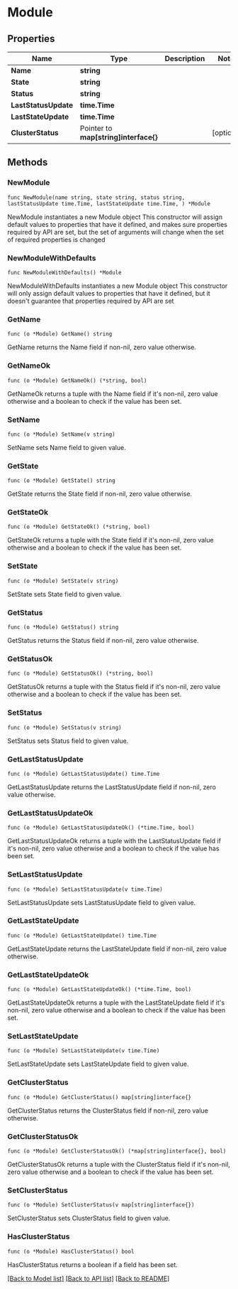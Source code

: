 # Module

## Properties

Name | Type | Description | Notes
------------ | ------------- | ------------- | -------------
**Name** | **string** |  | 
**State** | **string** |  | 
**Status** | **string** |  | 
**LastStatusUpdate** | **time.Time** |  | 
**LastStateUpdate** | **time.Time** |  | 
**ClusterStatus** | Pointer to **map[string]interface{}** |  | [optional] 

## Methods

### NewModule

`func NewModule(name string, state string, status string, lastStatusUpdate time.Time, lastStateUpdate time.Time, ) *Module`

NewModule instantiates a new Module object
This constructor will assign default values to properties that have it defined,
and makes sure properties required by API are set, but the set of arguments
will change when the set of required properties is changed

### NewModuleWithDefaults

`func NewModuleWithDefaults() *Module`

NewModuleWithDefaults instantiates a new Module object
This constructor will only assign default values to properties that have it defined,
but it doesn't guarantee that properties required by API are set

### GetName

`func (o *Module) GetName() string`

GetName returns the Name field if non-nil, zero value otherwise.

### GetNameOk

`func (o *Module) GetNameOk() (*string, bool)`

GetNameOk returns a tuple with the Name field if it's non-nil, zero value otherwise
and a boolean to check if the value has been set.

### SetName

`func (o *Module) SetName(v string)`

SetName sets Name field to given value.


### GetState

`func (o *Module) GetState() string`

GetState returns the State field if non-nil, zero value otherwise.

### GetStateOk

`func (o *Module) GetStateOk() (*string, bool)`

GetStateOk returns a tuple with the State field if it's non-nil, zero value otherwise
and a boolean to check if the value has been set.

### SetState

`func (o *Module) SetState(v string)`

SetState sets State field to given value.


### GetStatus

`func (o *Module) GetStatus() string`

GetStatus returns the Status field if non-nil, zero value otherwise.

### GetStatusOk

`func (o *Module) GetStatusOk() (*string, bool)`

GetStatusOk returns a tuple with the Status field if it's non-nil, zero value otherwise
and a boolean to check if the value has been set.

### SetStatus

`func (o *Module) SetStatus(v string)`

SetStatus sets Status field to given value.


### GetLastStatusUpdate

`func (o *Module) GetLastStatusUpdate() time.Time`

GetLastStatusUpdate returns the LastStatusUpdate field if non-nil, zero value otherwise.

### GetLastStatusUpdateOk

`func (o *Module) GetLastStatusUpdateOk() (*time.Time, bool)`

GetLastStatusUpdateOk returns a tuple with the LastStatusUpdate field if it's non-nil, zero value otherwise
and a boolean to check if the value has been set.

### SetLastStatusUpdate

`func (o *Module) SetLastStatusUpdate(v time.Time)`

SetLastStatusUpdate sets LastStatusUpdate field to given value.


### GetLastStateUpdate

`func (o *Module) GetLastStateUpdate() time.Time`

GetLastStateUpdate returns the LastStateUpdate field if non-nil, zero value otherwise.

### GetLastStateUpdateOk

`func (o *Module) GetLastStateUpdateOk() (*time.Time, bool)`

GetLastStateUpdateOk returns a tuple with the LastStateUpdate field if it's non-nil, zero value otherwise
and a boolean to check if the value has been set.

### SetLastStateUpdate

`func (o *Module) SetLastStateUpdate(v time.Time)`

SetLastStateUpdate sets LastStateUpdate field to given value.


### GetClusterStatus

`func (o *Module) GetClusterStatus() map[string]interface{}`

GetClusterStatus returns the ClusterStatus field if non-nil, zero value otherwise.

### GetClusterStatusOk

`func (o *Module) GetClusterStatusOk() (*map[string]interface{}, bool)`

GetClusterStatusOk returns a tuple with the ClusterStatus field if it's non-nil, zero value otherwise
and a boolean to check if the value has been set.

### SetClusterStatus

`func (o *Module) SetClusterStatus(v map[string]interface{})`

SetClusterStatus sets ClusterStatus field to given value.

### HasClusterStatus

`func (o *Module) HasClusterStatus() bool`

HasClusterStatus returns a boolean if a field has been set.


[[Back to Model list]](../README.md#documentation-for-models) [[Back to API list]](../README.md#documentation-for-api-endpoints) [[Back to README]](../README.md)


